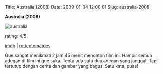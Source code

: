 Title: Australia (2008)
Date: 2009-01-04 12:00:01
Slug: australia-2008

**Australia (2008)**

<img src="http://dl.getdropbox.com/u/112837/kriwil.com/image/australia.jpg" class="floatleft" alt="australia" />

rating: 4/5

[imdb](http://www.imdb.com/title/tt0455824/) | [rottentomatoes](http://www.rottentomatoes.com/m/australia/)

Gue sangat menikmati 2 jam 45 menit menonton film ini. Hampir semua adegan di film ini gue suka. Tentu ada satu dua adegan yang janggal. Tapi tertutup dengan cerita dan gambar yang bagus. Satu kata, puas!